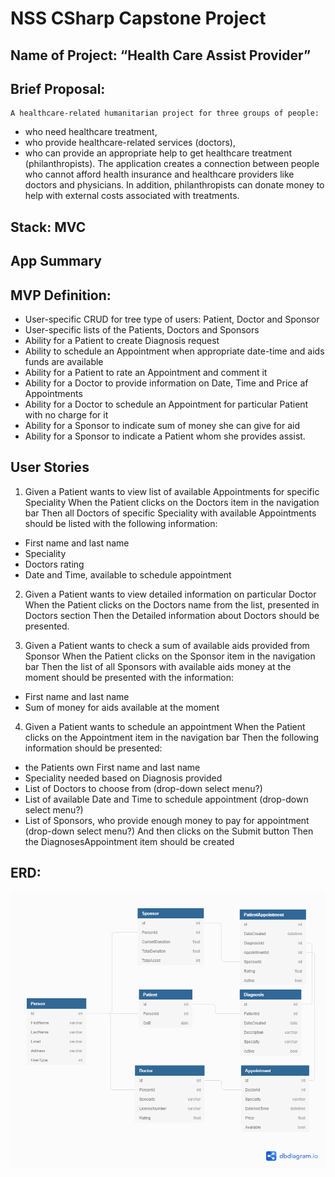# NSS CSharp Capstone Project


## Name of Project: “Health Care Assist Provider”


## Brief Proposal:
	A healthcare-related humanitarian project for three groups of people: 
* who need healthcare treatment, 
* who provide healthcare-related services (doctors), 
* who can provide an appropriate help to get healthcare treatment (philanthropists).
	The application creates a connection between people who cannot afford health insurance and healthcare providers like doctors and physicians.  In addition, philanthropists can donate money to help with external costs associated with treatments.


## Stack: MVC 


## App Summary

## MVP Definition: 
* User-specific CRUD for tree type of users: Patient, Doctor and Sponsor
* User-specific lists of the Patients, Doctors and Sponsors
* Ability for a Patient to create Diagnosis request
* Ability to schedule an Appointment when appropriate date-time and aids funds are available
* Ability for a Patient to rate an Appointment and comment it
* Ability for a Doctor to provide information on Date, Time and Price af Appointments
* Ability for a Doctor to schedule an Appointment for particular Patient with no charge for it
* Ability for a Sponsor to indicate sum of money she can give for aid
* Ability for a Sponsor to indicate a Patient whom she provides assist.


## User Stories 

 1. Given a Patient wants to view list of available Appointments for specific Speciality
When the Patient clicks on the Doctors item in the navigation bar
Then all Doctors of specific Speciality with available Appointments should be listed with the following information:
 - First name and last name
 - Speciality
 - Doctors rating
 - Date and Time, available to schedule appointment

 2. Given a Patient wants to view detailed information on particular Doctor
When the Patient clicks on the Doctors name from the list, presented in Doctors section
Then the Detailed information about Doctors should be presented.

 3. Given a Patient wants to check a sum of available aids provided from Sponsor
When the Patient clicks on the Sponsor item in the navigation bar
Then the list of all Sponsors with available aids money at the moment should be presented with the information:
 - First name and last name
 - Sum of money for aids available at the moment

 4. Given a Patient wants to schedule an appointment
When the Patient clicks on the Appointment item in the navigation bar
Then the following information should be presented:
 - the Patients own First name and last name
 - Speciality needed based on Diagnosis provided
 - List of Doctors to choose from (drop-down select menu?)
 - List of available Date and Time to schedule appointment (drop-down select menu?)
 - List of Sponsors, who provide enough money to pay for appointment (drop-down select menu?)
And then clicks on the Submit button
 Then the DiagnosesAppointment item should be created


## ERD:
![Initial ERD](/CSharpCapstoneERD.png)
